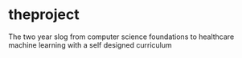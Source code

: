 # theproject
The two year slog from computer science foundations to healthcare machine learning with a self designed curriculum
